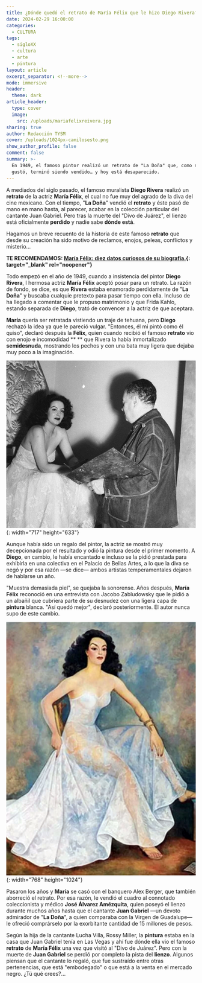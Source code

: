 ```yaml
---
title: ¿Dónde quedó el retrato de María Félix que le hizo Diego Rivera?
date: 2024-02-29 16:00:00
categories:
  - CULTURA
tags:
  - sigloXX
  - cultura
  - arte
  - pintura
layout: article
excerpt_separator: <!--more-->
mode: immersive
header:
  theme: dark
article_header:
  type: cover
  image:
    src: /uploads/mariafelixreivera.jpg
sharing: true
author: Redacción TYSM
cover: /uploads/1024px-camilosesto.png
show_author_profile: false
comment: false
summary: >-
  En 1949, el famoso pintor realizó un retrato de "La Doña" que, como no le
  gustó, terminó siendo vendido… y hoy está desaparecido.
---
```

A mediados del siglo pasado, el famoso muralista **Diego Rivera** realizó un **retrato** de la actriz **María Félix**, el cual no fue muy del agrado de la diva del cine mexicano. Con el tiempo, "**La Doña**" vendió el **retrato** y éste pasó de mano en mano hasta, al parecer, acabar en la colección particular del cantante Juan Gabriel. Pero tras la muerte del "Divo de Juárez", el lienzo está oficialmente **perdido** y nadie sabe **dónde está**.

Hagamos un breve recuento de la historia de este famoso **retrato** que desde su creación ha sido motivo de reclamos, enojos, peleas, conflictos y misterio…

**TE RECOMENDAMOS: [María Félix: diez datos curiosos de su biografía.](https://blog.tonoysumariachi.com/mexicanisimos/2022/04/21/maria-felix-diez-datos-curiosos-de-su-biografia.html){: target="_blank" rel="noopener"}**

Todo empezó en el año de 1949, cuando a insistencia del pintor **Diego Rivera**, l hermosa actriz **María Félix** aceptó posar para un retrato. La razón de fondo, se dice, es que **Rivera** estaba enamorado perdidamente de "**La Doña**" y buscaba cualquie pretexto para pasar tiempo con ella. Incluso de ha llegado a comentar que le propuso matrimonio y que Frida Kahlo, estando separada de **Diego**, trató de convencer a la actriz de que aceptara.

**María** quería ser retratada vistiendo un traje de tehuana, pero **Diego** rechazó la idea ya que le pareció vulgar. "Entonces, él mi pintó como él quiso", declaró después la **Félix**, quien cuando recibió el famoso **retrato** vio con enojo e incomodidad ** ** que Rivera la había inmortalizado **semidesnuda**, mostrando los pechos y con una bata muy ligera que dejaba muy poco a la imaginación.

![](/uploads/felix2.jpg){: width="717" height="633"}

​​​​​Aunque había sido un regalo del pintor, la actriz se mostró muy decepcionada por el resultado y odió la pintura desde el primer momento. A **Diego**, en cambio, le había encantado e incluso se la pidió prestada para exhibirla en una colectiva en el Palacio de Bellas Artes, a lo que la diva se negó y por esa razón —se dice— ambos artistas temperamentales dejaron de hablarse un año.

"Muestra demasiada piel", se quejaba la sonorense. Años después, **María Félix** reconoció en una entrevista con Jacobo Zabludowsky que le pidió a un albañil que cubriera parte de su desnudez con una ligera capa de **pintura** blanca. "Así quedó mejor", declaró posteriormente. El autor nunca supo de este cambio.

![](/uploads/felix-1.jpg){: width="768" height="1024"}

Pasaron los años y **María** se casó con el banquero Alex Berger, que también aborreció el retrato. Por esa razón, le vendió el cuadro al connotado coleccionista y médico **José Álvarez Amézquita**, quien poseyó el lienzo durante muchos años hasta que el cantante **Juan Gabriel** —un devoto admirador de "**La Doña**", a quien comparaba con la Virgen de Guadalupe— le ofreció comprárselo por la exorbitante cantidad de 15 millones de pesos.

Según la hija de la cantante Lucha Villa, Rossy Miller, la **pintura** estaba en la casa que Juan Gabriel tenía en Las Vegas y ahí fue dónde ella vio el famoso **retrato** de **María Félix** una vez que visitó al "Divo de Juárez". Pero con la muerte de **Juan Gabriel** se perdió por completo la pista del **lienzo**. Algunos piensan que el cantante lo regaló, que fue sustraído entre otras pertenencias, que está "embodegado" o que está a la venta en el mercado negro. ¿Tú qué crees?…